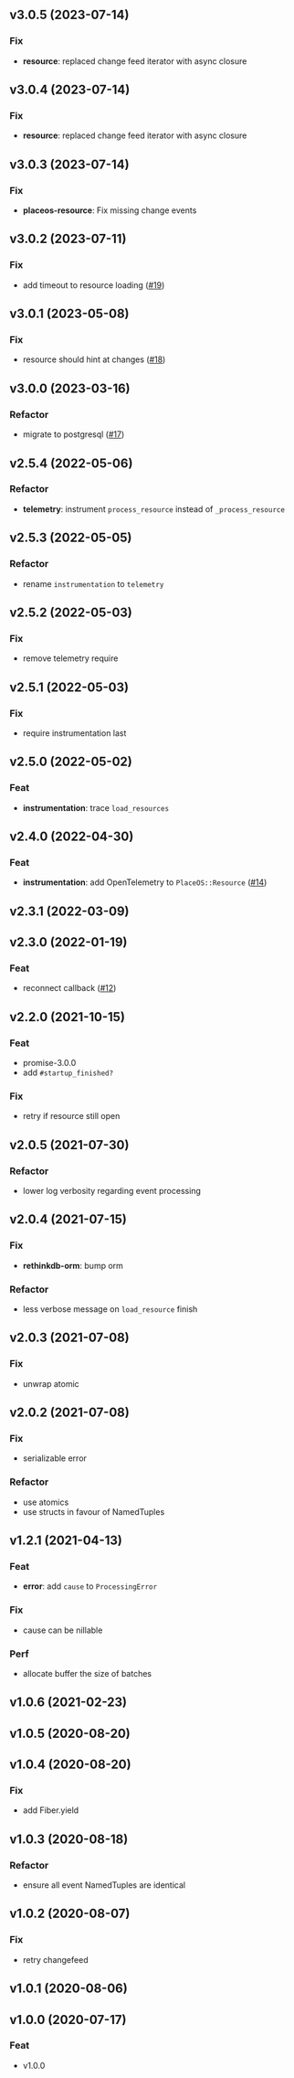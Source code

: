 ## v3.0.5 (2023-07-14)

### Fix

- **resource**: replaced change feed iterator with async closure

## v3.0.4 (2023-07-14)

### Fix

- **resource**: replaced change feed iterator with async closure

## v3.0.3 (2023-07-14)

### Fix

- **placeos-resource**: Fix missing change events

## v3.0.2 (2023-07-11)

### Fix

- add timeout to resource loading ([#19](https://github.com/place-labs/resource/pull/19))

## v3.0.1 (2023-05-08)

### Fix

- resource should hint at changes ([#18](https://github.com/place-labs/resource/pull/18))

## v3.0.0 (2023-03-16)

### Refactor

- migrate to postgresql ([#17](https://github.com/place-labs/resource/pull/17))

## v2.5.4 (2022-05-06)

### Refactor

- **telemetry**: instrument `process_resource` instead of `_process_resource`

## v2.5.3 (2022-05-05)

### Refactor

- rename `instrumentation` to `telemetry`

## v2.5.2 (2022-05-03)

### Fix

- remove telemetry require

## v2.5.1 (2022-05-03)

### Fix

- require instrumentation last

## v2.5.0 (2022-05-02)

### Feat

- **instrumentation**: trace `load_resources`

## v2.4.0 (2022-04-30)

### Feat

- **instrumentation**: add OpenTelemetry to `PlaceOS::Resource` ([#14](https://github.com/place-labs/resource/pull/14))

## v2.3.1 (2022-03-09)

## v2.3.0 (2022-01-19)

### Feat

- reconnect callback ([#12](https://github.com/place-labs/resource/pull/12))

## v2.2.0 (2021-10-15)

### Feat

- promise-3.0.0
- add `#startup_finished?`

### Fix

- retry if resource still open

## v2.0.5 (2021-07-30)

### Refactor

- lower log verbosity regarding event processing

## v2.0.4 (2021-07-15)

### Fix

- **rethinkdb-orm**: bump orm

### Refactor

- less verbose message on `load_resource` finish

## v2.0.3 (2021-07-08)

### Fix

- unwrap atomic

## v2.0.2 (2021-07-08)

### Fix

- serializable error

### Refactor

- use atomics
- use structs in favour of NamedTuples

## v1.2.1 (2021-04-13)

### Feat

- **error**: add `cause` to `ProcessingError`

### Fix

- cause can be nillable

### Perf

- allocate buffer the size of batches

## v1.0.6 (2021-02-23)

## v1.0.5 (2020-08-20)

## v1.0.4 (2020-08-20)

### Fix

- add Fiber.yield

## v1.0.3 (2020-08-18)

### Refactor

- ensure all event NamedTuples are identical

## v1.0.2 (2020-08-07)

### Fix

- retry changefeed

## v1.0.1 (2020-08-06)

## v1.0.0 (2020-07-17)

### Feat

- v1.0.0
